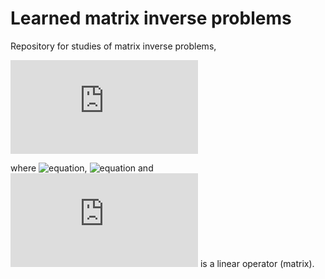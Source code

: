 # Learned matrix inverse problems

Repository for studies of matrix inverse problems,

![equation](https://latex.codecogs.com/svg.latex?Ax=b)

where ![equation](https://latex.codecogs.com/svg.latex?x\in\mathbb{R}^n), ![equation](https://latex.codecogs.com/svg.latex?x\in\mathbb{R}^m) and ![equation](https://latex.codecogs.com/svg.latex?A) is a linear operator (matrix).
